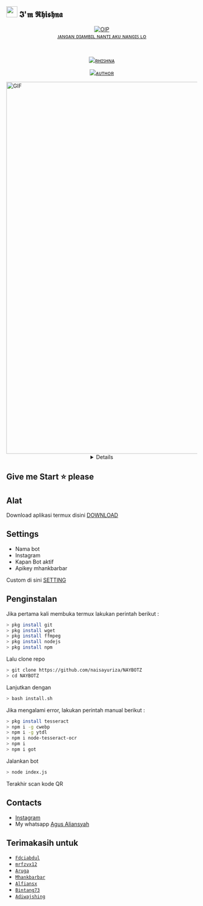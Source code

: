 ## <img src="https://github.com/TheDudeThatCode/TheDudeThatCode/blob/master/Assets/Hi.gif" width="29px"> 𝕴'𝖒 𝕽𝖍𝖎𝖘𝖍𝖓𝖆
<p align="center">
<a href="https://imgbb.com/"><img src="https://i.ibb.co/gg8pP4r/OIP.jpg" alt="OIP" border="0"></a><br /><a target='_blank' href='https://imgbb.com/'>ᴊᴀɴɢᴀɴ ᴅɪᴀᴍʙɪʟ ɴᴀɴᴛɪ ᴀᴋᴜ ɴᴀɴɢɪꜱ ʟᴏ</a><br />
</p>
<br>



<p align="center">
<a href="#"><img title="ʀʜɪꜱʜɴᴀ" src="https://img.shields.io/badge/ʀʜɪꜱʜɴᴀ-green?colorA=%23ff0000&colorB=%23017e40&style=for-the-badge"></a>
</p>
<p align="center">
<a href="https://github.com/naisayuriza"><img title="ᴀᴜᴛʜᴏʀ" src="https://img.shields.io/badge/ᴀᴜᴛʜᴏʀ-ʀʜɪꜱʜɴᴀ-orange.svg?style=for-the-badge&logo=github"></a>
</p>
<p align="center">
</p>
<img alt="GIF" src="https://media.giphy.com/media/FbN2hnZhwTWGmN2cRl/giphy.gif" width="980" />
<div align="center">
<details>
 
𝕹𝖆𝖎𝖘𝖆 𝕬𝖑𝖎𝖋𝖎𝖆 𝖄𝖚𝖗𝖎𝖟𝖆 𝕭𝖊𝖇 𝕶𝖚♡

### 𝓣𝓱𝓪𝓷𝓴𝓼 𝓕𝓸𝓻 𝓣𝓱𝓮𝓷𝓪𝔂 𝓖𝓪𝓻𝓲𝓼𝓴𝓮𝓻𝓪𝓼

### WARNING
MAU RE-UPLOAD SCRIPT? KASIH NAMA/LINK CHANNEL SAYA.... DILARANG UBAH INFO!!!

## NOTE:> 
SCRIPTNYA JANGAN DI JUAL/BELI KAN.. SCRIPT INI 100% GRATIS BUAT KALIAN PENGGUNA TERMUX
</div>

<p align="center">

</p>

## Give me Start ⭐ please

## Alat

Download aplikasi termux disini [DOWNLOAD](https://play.google.com/store/apps/details?id=com.termux) 


## Settings

* Nama bot
* Instagram
* Kapan Bot aktif
* Apikey mhankbarbar

Custom di sini [SETTING](https://github.com/naisayuriza/NAYBOTZ/blob/master/index.js/#L13)


## Penginstalan

Jika pertama kali membuka termux lakukan perintah berikut :
```bash
> pkg install git
> pkg install wget
> pkg install ffmpeg
> pkg install nodejs
> pkg install npm
```
Lalu clone repo
```bash
> git clone https://github.com/naisayuriza/NAYBOTZ
> cd NAYBOTZ
```
Lanjutkan dengan
```bash
> bash install.sh
```
Jika mengalami error, lakukan perintah manual berikut :
```bash
> pkg install tesseract
> npm i -g cwebp
> npm i -g ytdl
> npm i node-tesseract-ocr
> npm i
> npm i got
```
Jalankan bot
```bash
> node index.js
```
Terakhir scan kode QR


## Contacts
* [Instagram](https://www.instagram.com/agus.alnsyh71)
* My whatsapp [Agus Aliansyah](https://wa.me/6289613469459)


## Terimakasih untuk
* [`Fdciabdul`](https://github.com/fdciabdul)
* [`mrfzvx12`](https://github.com/mrfzvx12)
* [`Aruga`](https://github.com/ArugaZ)
* [`Mhankbarbar`](https://github.com/MhankBarBar)
* [`Alfiansx`](https://github.com/alfiansx)
* [`Bintang73`](https://github.com/Bintang73)
* [`Adiwajshing`](https://github.com/adiwajshing/Baileys)
